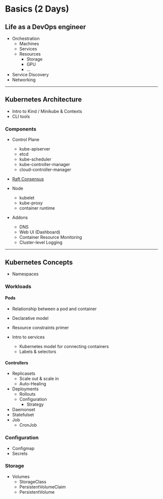 # Basics (2 Days)

## Life as a DevOps engineer

- Orchestration
  - Machines
  - Services
  - Resources
    - Storage
    - GPU
    - ...
- Service Discovery
- Networking

---

## Kubernetes Architecture

- Intro to Kind / Minikube & Contexts
- CLI tools

### Components

- Control Plane
  - kube-apiserver
  - etcd
  - kube-scheduler
  - kube-controller-manager
  - cloud-controller-manager

- [Raft Consensus](https://raft.github.io/)

- Node
  - kubelet
  - kube-proxy
  - container runtime

- Addons
  - DNS
  - Web UI (Dashboard)
  - Container Resource Monitoring
  - Cluster-level Logging

---

## Kubernetes Concepts

- Namespaces

### Workloads

#### Pods

- Relationship between a pod and container
- Declarative model
- Resource constraints primer

- Intro to services
  - Kubernetes model for connecting containers
  - Labels & selectors

#### Controllers

- Replicasets
  - Scale out & scale in
  - Auto-Healing
- Deployments
  - Rollouts
  - Configuration
    - Strategy
- Daemonset
- Statefulset
- Job
  - CronJob

### Configuration

- Configmap
- Secrets

### Storage

- Volumes
  - StorageClass
  - PersistentVolumeClaim
  - PersistentVolume
